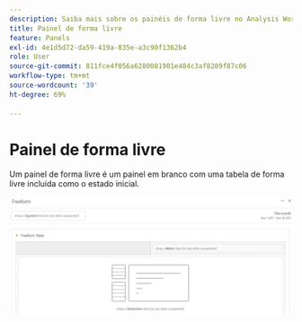 ```yaml
---
description: Saiba mais sobre os painéis de forma livre no Analysis Workspace.
title: Painel de forma livre
feature: Panels
exl-id: 4e1d5d72-da59-419a-835e-a3c90f1362b4
role: User
source-git-commit: 811fce4f056a6280081901e484c3af8209f87c06
workflow-type: tm+mt
source-wordcount: '39'
ht-degree: 69%

---
```


# Painel de forma livre

Um painel de forma livre é um painel em branco com uma tabela de forma livre incluída como o estado inicial.

![O painel Forma livre padrão mostrando um painel em branco com uma tabela de forma livre.](assets/freeform-panel.png)
